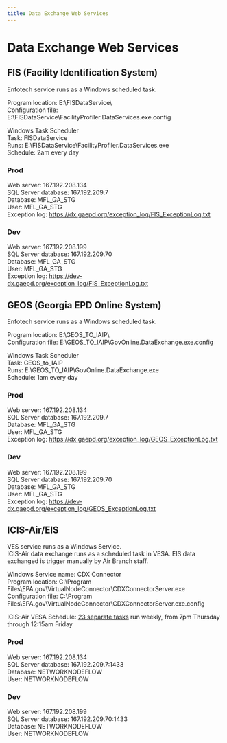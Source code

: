 ```yaml
---
title: Data Exchange Web Services
---
```


# Data Exchange Web Services

## FIS (Facility Identification System)

Enfotech service runs as a Windows scheduled task.

Program location: E:\FISDataService\  
Configuration file: E:\FISDataService\FacilityProfiler.DataServices.exe.config

Windows Task Scheduler  
Task: FISDataService  
Runs: E:\FISDataService\FacilityProfiler.DataServices.exe  
Schedule: 2am every day

### Prod

Web server: 167.192.208.134  
SQL Server database: 167.192.209.7  
    Database: MFL_GA_STG  
    User: MFL_GA_STG  
Exception log: https://dx.gaepd.org/exception_log/FIS_ExceptionLog.txt

### Dev

Web server: 167.192.208.199  
SQL Server database: 167.192.209.70  
    Database: MFL_GA_STG  
    User: MFL_GA_STG  
Exception log: https://dev-dx.gaepd.org/exception_log/FIS_ExceptionLog.txt  

## GEOS (Georgia EPD Online System)

Enfotech service runs as a Windows scheduled task.

Program location: E:\GEOS_TO_IAIP\  
Configuration file: E:\GEOS_TO_IAIP\GovOnline.DataExchange.exe.config  

Windows Task Scheduler  
Task: GEOS_to_IAIP  
Runs: E:\GEOS_TO_IAIP\GovOnline.DataExchange.exe  
Schedule: 1am every day  

### Prod

Web server: 167.192.208.134  
SQL Server database: 167.192.209.7  
    Database: MFL_GA_STG  
    User: MFL_GA_STG  
Exception log: https://dx.gaepd.org/exception_log/GEOS_ExceptionLog.txt  

### Dev

Web server: 167.192.208.199  
SQL Server database: 167.192.209.70  
    Database: MFL_GA_STG  
    User: MFL_GA_STG  
Exception log: https://dev-dx.gaepd.org/exception_log/GEOS_ExceptionLog.txt

## ICIS-Air/EIS

VES service runs as a Windows Service.  
ICIS-Air data exchange runs as a scheduled task in VESA. EIS data exchanged is trigger manually by Air Branch staff.

Windows Service name: CDX Connector  
Program location: C:\Program Files\EPA.gov\VirtualNodeConnector\CDXConnectorServer.exe  
Configuration file: C:\Program Files\EPA.gov\VirtualNodeConnector\CDXConnectorServer.exe.config  

ICIS-Air VESA Schedule: [23 separate tasks](https://bitbucket.org/gaepdit/icis-air-data-exchange/src/master/docs/VESA%20tasks%20in%20order.md) run weekly, from 7pm Thursday through 12:15am Friday

### Prod

Web server: 167.192.208.134  
SQL Server database: 167.192.209.7:1433  
    Database: NETWORKNODEFLOW  
    User: NETWORKNODEFLOW  

### Dev

Web server: 167.192.208.199  
SQL Server database: 167.192.209.70:1433  
    Database: NETWORKNODEFLOW  
    User: NETWORKNODEFLOW  
